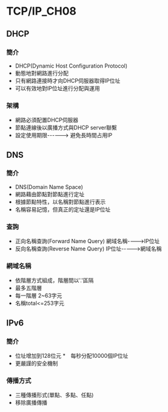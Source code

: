 # TCP/IP_CH08
## DHCP 
### 簡介
* DHCP(Dynamic Host Configuration Protocol)
* 動態地對網路進行分配
* 只有網路連接時才向DHCP伺服器取得IP位址
* 可以有效地對IP位址進行分配與運用
### 架構
* 網路必須配置DHCP伺服器
* 節點連線後以廣播方式與DHCP server聯繫
* 設定使用期限------> 避免長時間占用IP
## DNS
### 簡介
* DNS(Domain Name Space)
* 網路藉由節點對節點進行定址
* 根據節點特性，以名稱對節點進行表示
* 名稱容易記憶，但真正的定址還是IP位址
### 查詢
* 正向名稱查詢(Forward Name Query)
網域名稱---->IP位址
* 反向名稱查詢(Reverse Name Query)
IP位址----->網域名稱
### 網域名稱
* 依階層方式組成，階層間以'.'區隔
* 最多五階層
* 每一階層 2~63字元
* 名稱total<=253字元
## IPv6
### 簡介
* 位址增加到128位元
*　每秒分配10000個IP位址
* 更嚴謹的安全機制
### 傳播方式
* 三種傳播形式(單點、多點、任點)
* 移除廣播傳播
